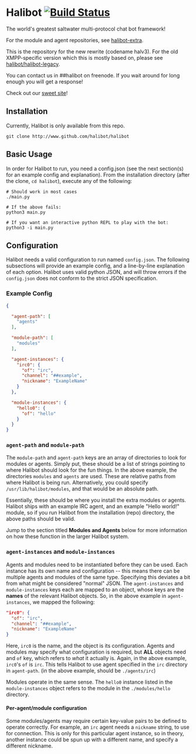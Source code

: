 # Halibot [![Build Status](https://travis-ci.org/Halibot/halibot.svg)](https://travis-ci.org/Halibot/halibot)
The world's greatest saltwater multi-protocol chat bot framework!

For the module and agent repositories, see [halibot-extra](https://github.com/halibot-extra).

This is the repository for the new rewrite (codename halv3). For the old XMPP-specific version which this is mostly based on, please see [halibot/halibot-legacy](http://github.com/halibot/halibot-legacy).

You can contact us in ##halibot on freenode. If you wait around for long enough you will get a response!

Check out our [sweet site](https://halibot.github.io)!

## Installation

Currently, Halibot is only available from this repo.

```
git clone http://www.github.com/halibot/halibot
```

## Basic Usage

In order for Halibot to run, you need a config.json (see the next section(s) for an example config and explanation).
From the installation directory (after the clone, `cd halibot`), execute any of the following:
```
# Should work in most cases
./main.py

# If the above fails:
python3 main.py

# If you want an interactive python REPL to play with the bot:
python3 -i main.py
```

## Configuration

Halibot needs a valid configuration to run named `config.json`.
The following subsections will provide an example config, and a line-by-line explanation of each option.
Halibot uses valid python JSON, and will throw errors if the `config.json` does not conform to the strict JSON specification.

### Example Config

```json
{

  "agent-path": [
    "agents"
  ],

  "module-path": [
    "modules"
  ],

  "agent-instances": {
    "irc0": {
      "of": "irc",
      "channel": "##example",
      "nickname": "ExampleName"
    }
  },

  "module-instances": {
    "hello0": {
      "of": "hello"
    }
  }
}
```

### `agent-path` and `module-path`

The `module-path` and `agent-path` keys are an array of directories to look for modules or agents.
Simply put, these should be a list of strings pointing to where Halibot should look for the fun things.
In the above example, the directories `modules` and `agents` are used.
These are relative paths from where Halibot is being run.
Alternatively, you could specify `/usr/lib/halibot/modules`, and that would be an absolute path.

Essentially, these should be where you install the extra modules or agents.
Halibot ships with an example IRC agent, and an example "Hello world!" module, so if you run Halibot from the installation (repo) directory, the above paths should be valid.

Jump to the section titled **Modules and Agents** below for more information on how these function in the larger Halibot system.

### `agent-instances` and `module-instances`

Agents and modules need to be instantiated before they can be used.
Each instance has its own name and configuration -- this means there can be multiple agents and modules of the same type.
Specifying this deviates a bit from what might be considered "normal" JSON.
The `agent-instances` and `module-instances` keys each are mapped to an object, whose keys are the **names** of the relevant Halibot objects.
So, in the above example in `agent-instances`, we mapped the following:

```json
"irc0": {
  "of": "irc",
  "channel": "##example",
  "nickname": "ExampleName"
}
```

Here, `irc0` is the name, and the object is its configuration.
Agents and modules may specify what configuration is required, but **ALL** objects need and `of` key, which refers to *what* it actually is.
Again, in the above example, `irc0`'s `of` is `irc`.
This tells Halibot to use agent specified in the `irc` directory in `agent-path`. (in the above example, should be `./agents/irc`)

Modules operate in the same sense.
The `hello0` instance listed in the `module-instances` object refers to the module in the `./modules/hello` directory.

#### Per-agent/module configuration

Some modules/agents may require certain key-value pairs to be defined to operate correctly.
For example, an `irc` agent needs a `nickname` string, to use for connection.
This is only for this particular agent instance, so in theory, another instance could be spun up with a different name, and specify a different nickname.
